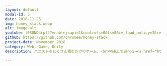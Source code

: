 ```yaml
---
layout: default
modal-id: 5
date: 2018-11-25
img: honey_stack.webp
alt: image-alt
youtube: l0S8ND4rpl4?enablejsapi=1&controls=0&fs=0&iv_load_policy=3&rel=0&showinfo=0&loop=1&start=10
github: https://github.com/chromee/honey-stack
project-date: November 2018
category: Web, Game, Unity
description: ハニストをたくさん積むだけのゲーム．<br>Web上で遊べる→<a href="https://honey-stack.netlify.com" target="_blank">https://honey-stack.netlify.com</a>

---
```

